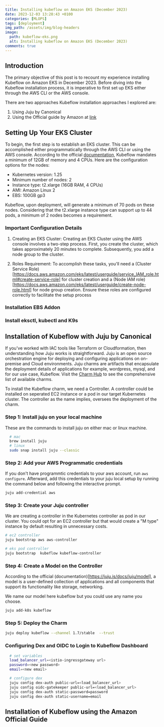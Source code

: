 ```yaml
---
title: Installing kubeflow on Amazon EKS (December 2023)
date: 2023-12-03 13:28:43 +0100
categories: [MLOPS]
tags: [deployment]
img_path: /assets/img/blog-headers
image:
  path: kubeflow-eks.png
  alt: Installing kubeflow on Amazon EKS (December 2023)
comments: true
---
```


## Introduction

The primary objective of this post is to recount my experience installing Kubeflow on Amazon EKS in December 2023. Before diving into the Kubeflow installation process, it is imperative to first set up EKS either through the AWS CLI or the AWS console. 

There are two approaches Kubeflow installation approaches I explored are: 
  1. Using Juju by Canonical
  2. Using the Official guide by Amazon at [link](https://awslabs.github.io/kubeflow-manifests/)

## Setting Up Your EKS Cluster

To begin, the first step is to establish an EKS cluster. This can be accomplished either programmatically through the AWS CLI or using the AWS console.
According to the official [documentation](https://v0-6.kubeflow.org/docs/started/k8s/overview/), Kubeflow mandates a minimum of 12GB of memory and 4 CPUs. Here are the configuration options for the nodes:

- Kubernetes version: 1.25
- Minimum number of nodes: 2
- Instance type: t2.xlarge (16GB RAM, 4 CPUs)
- AMI: Amazon Linux 2
- EBS: 100GB gp3

Kubeflow, upon deployment, will generate a minimum of 70 pods on these nodes. Considering that the t2.xlarge instance type can support up to 44 pods, a minimum of 2 nodes becomes a requirement.

### Important Configuration Details
1. Creating an EKS Cluster:
Creating an EKS Cluster using the AWS console involves a two-step process. First, you create the cluster, which takes approximately 20 minutes to complete. Subsequently, you add a node group to the cluster.

2. Roles Requirement:
To accomplish these tasks, you'll need a (Cluster Service Role)[https://docs.aws.amazon.com/eks/latest/userguide/service_IAM_role.html#create-service-role] for cluster creation and a (Node IAM role)[https://docs.aws.amazon.com/eks/latest/userguide/create-node-role.html] for node group creation. Ensure these roles are configured correctly to facilitate the setup process

### Installation EBS Addon

### Install eksctl, kubectl and K9s

## Installation of Kubeflow with Juju by Canonical

If you've worked with IAC tools like Terraform or Cloudformation, then understanding how Juju works is straightforward.
Juju is an open source orchestration engine for deploying and configuring applications on on-premise and Cloud environments.
Juju charms are artifacts that encapsulate the deployment details of applications for example, wordpress, mysql, and for our use case, Kubeflow.
Visit the [Charm Hub](https://charmhub.io/) to see the comprehensive list of available charms.

To install the Kubeflow charm, we need a Controller. A controller could be installed on seperated EC2 instance or a pod in our target Kubernetes cluster.
The controller as the name implies, oversees the deployment of the charm.

### Step 1: Install juju on your local machine

These are the commands to install juju on either mac or linux machine.

``` bash
  # mac
  brew install juju
  # linux
  sudo snap install juju --classic

```

### Step 2: Add your AWS Programmatic credentials 
If you don't have programmtic credentials to your aws account, run `aws configure`.
Afterward, add this credentials to your juju local setup by running the command below and following the interactive prompt.

``` bash
juju add-credential aws   
```

### Step 3: Create your Juju controller
We are creating a controller in the Kubernetes controller as pod in our cluster.
You could opt for an EC2 controller but that would create a "M type" instance by default resulting in unnecessary costs.

``` bash
# ec2 controller
juju bootstrap aws aws-controller

# eks pod controller
juju bootstrap  kubeflow kubeflow-controller 
```

### Step 4: Create a Model on the Controller
According to the official (documentation)[https://juju.is/docs/juju/model], a model is a user-defined collection of applications and all components
that support its functionality like storage, networking. 

We name our model here kubeflow but you could use any name you choose.

``` bash
juju add-k8s kubeflow   
```
### Step 5: Deploy the Charm

```bash
juju deploy kubeflow --channel 1.7/stable  --trust

```

### Configuring Dex and OIDC to Login to Kubeflow Dashboard

``` bash
  # set variables
  load_balancer_url=<istio-ingressgateway url>
  password=<new password>
  email=<new email>

  # configure dex
  juju config dex-auth public-url=<load_balancer_url>
  juju config oidc-gatekeeper public-url=<load_balancer_url> 
  juju config dex-auth static-password=password
  juju config dex-auth static-username=email
```
  
## Installation of Kubeflow using the Amazon Official Guide

